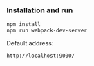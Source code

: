 ### Installation and run
```npm
npm install
npm run webpack-dev-server
```

Default address:
```
http://localhost:9000/ 
```
